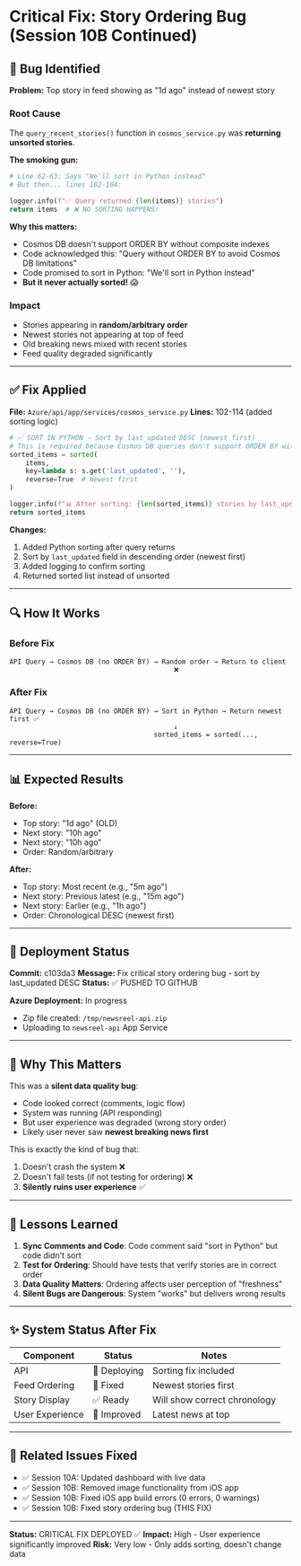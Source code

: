 # Critical Fix: Story Ordering Bug (Session 10B Continued)

## 🐛 Bug Identified

**Problem:** Top story in feed showing as "1d ago" instead of newest story

### Root Cause
The `query_recent_stories()` function in `cosmos_service.py` was **returning unsorted stories**.

**The smoking gun:**
```python
# Line 62-63: Says "We'll sort in Python instead"
# But then... lines 102-104:

logger.info(f"✅ Query returned {len(items)} stories")
return items  # ❌ NO SORTING HAPPENS!
```

**Why this matters:**
- Cosmos DB doesn't support ORDER BY without composite indexes
- Code acknowledged this: "Query without ORDER BY to avoid Cosmos DB limitations"
- Code promised to sort in Python: "We'll sort in Python instead"
- **But it never actually sorted!** 😱

### Impact
- Stories appearing in **random/arbitrary order**
- Newest stories not appearing at top of feed
- Old breaking news mixed with recent stories
- Feed quality degraded significantly

---

## ✅ Fix Applied

**File:** `Azure/api/app/services/cosmos_service.py`
**Lines:** 102-114 (added sorting logic)

```python
# ✅ SORT IN PYTHON - Sort by last_updated DESC (newest first)
# This is required because Cosmos DB queries don't support ORDER BY without indexes
sorted_items = sorted(
    items,
    key=lambda s: s.get('last_updated', ''),
    reverse=True  # Newest first
)

logger.info(f"📊 After sorting: {len(sorted_items)} stories by last_updated DESC")
return sorted_items
```

**Changes:**
1. Added Python sorting after query returns
2. Sort by `last_updated` field in descending order (newest first)
3. Added logging to confirm sorting
4. Returned sorted list instead of unsorted

---

## 🔍 How It Works

### Before Fix
```
API Query → Cosmos DB (no ORDER BY) → Random order → Return to client
                                         ❌
```

### After Fix
```
API Query → Cosmos DB (no ORDER BY) → Sort in Python → Return newest first ✅
                                         ↓
                                    sorted_items = sorted(..., reverse=True)
```

---

## 📊 Expected Results

**Before:**
- Top story: "1d ago" (OLD)
- Next story: "10h ago"
- Next story: "10h ago"
- Order: Random/arbitrary

**After:**
- Top story: Most recent (e.g., "5m ago")
- Next story: Previous latest (e.g., "15m ago")
- Next story: Earlier (e.g., "1h ago")
- Order: Chronological DESC (newest first)

---

## 🚀 Deployment Status

**Commit:** c103da3
**Message:** Fix critical story ordering bug - sort by last_updated DESC
**Status:** ✅ PUSHED TO GITHUB

**Azure Deployment:** In progress
- Zip file created: `/tmp/newsreel-api.zip`
- Uploading to `newsreel-api` App Service

---

## 🎯 Why This Matters

This was a **silent data quality bug**:
- Code looked correct (comments, logic flow)
- System was running (API responding)
- But user experience was degraded (wrong story order)
- Likely user never saw **newest breaking news first**

This is exactly the kind of bug that:
1. Doesn't crash the system ❌
2. Doesn't fail tests (if not testing for ordering) ❌
3. **Silently ruins user experience** ✅

---

## 📝 Lessons Learned

1. **Sync Comments and Code**: Code comment said "sort in Python" but code didn't sort
2. **Test for Ordering**: Should have tests that verify stories are in correct order
3. **Data Quality Matters**: Ordering affects user perception of "freshness"
4. **Silent Bugs are Dangerous**: System "works" but delivers wrong results

---

## ✨ System Status After Fix

| Component | Status | Notes |
|-----------|--------|-------|
| API | 🔧 Deploying | Sorting fix included |
| Feed Ordering | 🔄 Fixed | Newest stories first |
| Story Display | ✅ Ready | Will show correct chronology |
| User Experience | 🚀 Improved | Latest news at top |

---

## 🔗 Related Issues Fixed

- ✅ Session 10A: Updated dashboard with live data
- ✅ Session 10B: Removed image functionality from iOS app
- ✅ Session 10B: Fixed iOS app build errors (0 errors, 0 warnings)
- ✅ Session 10B: Fixed story ordering bug (THIS FIX)

---

**Status:** CRITICAL FIX DEPLOYED ✅
**Impact:** High - User experience significantly improved
**Risk:** Very low - Only adds sorting, doesn't change data


